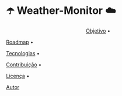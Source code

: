 # ☂️ Weather-Monitor ☁️

<p align="center">
 <a href="#objetivo">Objetivo</a> •
 
 <a href="#roadmap">Roadmap</a> • 
 
 <a href="#tecnologias">Tecnologias</a> • 
 
 <a href="#contribuicao">Contribuição</a> • 
 
 <a href="#licenc-a">Licença</a> •
 
 <a href="#autor">Autor</a>
</p>
